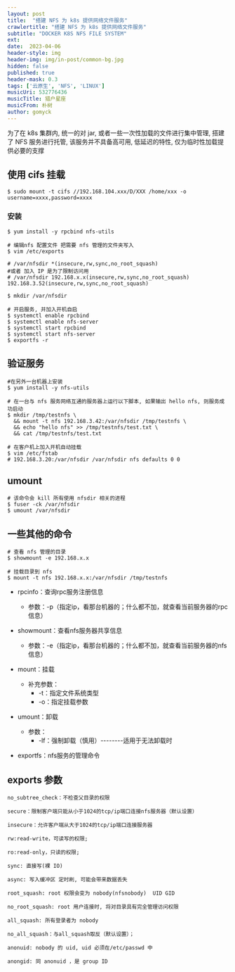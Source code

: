 ```yaml
---
layout: post
title:  "搭建 NFS 为 k8s 提供网络文件服务"
crawlertitle: "搭建 NFS 为 k8s 提供网络文件服务"
subtitle: "DOCKER K8S NFS FILE SYSTEM"
ext:
date:  2023-04-06
header-style: img
header-img: img/in-post/common-bg.jpg
hidden: false
published: true
header-mask: 0.3
tags: ['云原生', 'NFS', 'LINUX']
musicUri: 532776436
musicTitle: 猎户星座
musicFrom: 朴树
author: gomyck
---
```


为了在 k8s 集群内, 统一的对 jar, 或者一些一次性加载的文件进行集中管理, 搭建了 NFS 服务进行托管, 该服务并不具备高可用, 低延迟的特性, 仅为临时性加载提供必要的支撑

## 使用 cifs 挂载

```shell
$ sudo mount -t cifs //192.168.104.xxx/D/XXX /home/xxx -o username=xxxx,password=xxxx
```

### 安装
```shell
$ yum install -y rpcbind nfs-utils

# 编辑nfs 配置文件 把需要 nfs 管理的文件夹写入
$ vim /etc/exports

# /var/nfsdir *(insecure,rw,sync,no_root_squash)
#或者 加入 IP 是为了限制访问用
# /var/nfsdir 192.168.x.x(insecure,rw,sync,no_root_squash) 192.168.3.52(insecure,rw,sync,no_root_squash)

$ mkdir /var/nfsdir

# 开启服务, 并加入开机自启
$ systemctl enable rpcbind
$ systemctl enable nfs-server
$ systemctl start rpcbind
$ systemctl start nfs-server
$ exportfs -r
```

## 验证服务

```shell
#在另外一台机器上安装
$ yum install -y nfs-utils

# 在一台与 nfs 服务网络互通的服务器上运行以下脚本, 如果输出 hello nfs, 则服务成功启动
$ mkdir /tmp/testnfs \
  && mount -t nfs 192.168.3.42:/var/nfsdir /tmp/testnfs \
  && echo "hello nfs" >> /tmp/testnfs/test.txt \
  && cat /tmp/testnfs/test.txt

# 在客户机上加入开机自动挂载
$ vim /etc/fstab
# 192.168.3.20:/var/nfsdir /var/nfsdir nfs defaults 0 0
```

## umount

```shell
# 该命令会 kill 所有使用 nfsdir 相关的进程
$ fuser -ck /var/nfsdir
$ umount /var/nfsdir
```

## 一些其他的命令

```shell
# 查看 nfs 管理的目录
$ showmount -e 192.168.x.x

# 挂载目录到 nfs
$ mount -t nfs 192.168.x.x:/var/nfsdir /tmp/testnfs
```

* rpcinfo：查询rpc服务注册信息
  * 参数：-p（指定ip，看那台机器的；什么都不加，就查看当前服务器的rpc信息）

* showmount：查看nfs服务器共享信息
  * 参数：-e（指定ip，看那台机器的；什么都不加，就查看当前服务器的nfs信息）

* mount：挂载
  * 补充参数：
    * -t：指定文件系统类型
    * -o：指定挂载参数

* umount：卸载
  * 参数：
    * -lf：强制卸载（慎用）--------适用于无法卸载时

* exportfs：nfs服务的管理命令

## exports 参数

```text
no_subtree_check：不检查父目录的权限

secure：限制客户端只能从小于1024的tcp/ip端口连接nfs服务器（默认设置）

insecure：允许客户端从大于1024的tcp/ip端口连接服务器

rw:read-write，可读写的权限;

ro:read-only，只读的权限;

sync: 直接写(裸 IO)

async: 写入缓冲区 定时刷, 可能会带来数据丢失

root_squash: root 权限会变为 nobody(nfsnobody)  UID GID

no_root_squash: root 用户连接时, 将对目录具有完全管理访问权限

all_squash: 所有登录者为 nobody

no_all_squash：与all_squash取反（默认设置）；

anonuid: nobody 的 uid, uid 必须在/etc/passwd 中

anongid: 同 anonuid ，是 group ID
```
